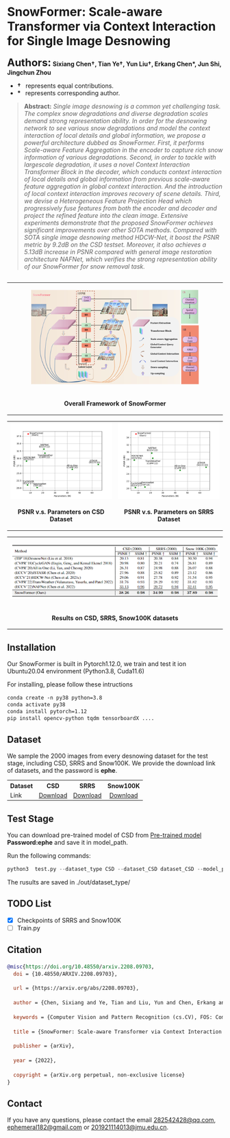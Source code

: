 # SnowFormer: Scale-aware Transformer via Context Interaction for Single Image Desnowing
**<font size=5>Authors:</font>** **Sixiang Chen<span>&#8224;</span>, Tian Ye<span>&#8224;</span>, Yun Liu<span>&#8224;</span>, Erkang Chen\*, Jun Shi, Jingchun Zhou**

+ **<span>&#8224;</span>**  &ensp;represents equal contributions.
+ **\***  &ensp;represents corresponding author.

> **Abstract:** *Single image desnowing is a common yet challenging task. The complex snow degradations and diverse degradation scales demand strong representation ability. In order for the desnowing network to see various snow degradations and model the context interaction of local details and global information, we propose a powerful architecture dubbed as SnowFormer. First, it performs Scale-aware Feature Aggregation in the encoder to capture rich snow information of various degradations. Second, in order to tackle with largescale degradation, it uses a novel Context Interaction Transformer Block in the decoder, which conducts context interaction of local details and global information from previous scale-aware feature aggregation in global context interaction. And the introduction of local context interaction improves recovery of scene details. Third, we devise a Heterogeneous Feature Projection Head which progressively fuse features from both the encoder and decoder and project the refined feature into the clean image. Extensive experiments demonstrate that the proposed SnowFormer achieves significant improvements over other SOTA methods. Compared with SOTA single image desnowing method HDCW-Net, it boost the PSNR metric by 9.2dB on the CSD testset. Moreover, it also achieves a 5.13dB increase in PSNR compared with general image restoration architecture NAFNet, which verifies the strong representation ability of our SnowFormer
for snow removal task.*

##
<table>
  <tr>
    <td><p align='center'>
    <img src="https://github.com/Ephemeral182/SnowFormer/blob/master/image/SnowFormer1_1.jpg#pic_center" width="80%" ></img></td>
  </tr>
  <tr>
    <td><p align="center"><b>Overall Framework of SnowFormer</b></p></td>
  </tr> 
</table>

<table>
  <tr>
    <td> <img src = "https://github.com/Ephemeral182/SnowFormer/blob/master/image/PSNR_param.png" width="450"> </td>
    <td> <img src = "https://github.com/Ephemeral182/SnowFormer/blob/master/image/PSNR_param_srrs.png" width="450"> </td>
  </tr>
  <tr>
    <td><p align="center"><b>PSNR v.s. Parameters on CSD Dataset</b></p></td>
    <td><p align="center"> <b>PSNR v.s. Parameters on SRRS Dataset</b></p></td>
  </tr>
</table>

<table>
  <tr>
    <td><p align='center'>
    <img src="https://github.com/Ephemeral182/SnowFormer/blob/master/image/result.png#pic_center" width="900" ></img></td>
  </tr>
  <tr>
    <td><p align="center"><b>Results on CSD, SRRS, Snow100K datasets</b></p></td>
  </tr> 
</table>

## Installation
Our SnowFormer is built in Pytorch1.12.0, we train and test it ion Ubuntu20.04 environment (Python3.8, Cuda11.6)

For installing, please follow these intructions
```
conda create -n py38 python=3.8
conda activate py38
conda install pytorch=1.12 
pip install opencv-python tqdm tensorboardX ....
```
## Dataset
We sample the 2000 images from every desnowing dataset for the test stage, including CSD, SRRS and Snow100K. We provide the download link of datasets, and the password is **ephe**.

<table>
  <tr>
    <th align="left">Dataset</th>
    <th align="center">CSD</th>
    <th align="center">SRRS</th>
    <th align="center">Snow100K</th>
  </tr>
  <tr>
    <td align="left">Link</td>
    <td align="center"><a href="https://pan.baidu.com/s/133JxR-sCICZyIXAZSxS_GQ">Download</a></td>
    <td align="center"><a href="https://pan.baidu.com/s/1vTBmacVkwp6qtjofMC4-Qg">Download</a></td>
    <td align="center"><a href="https://pan.baidu.com/s/1TStTvd4GGF60HYTahvyxpA">Download</a></td>
  </tr>
 </table>

## Test Stage
You can download pre-trained model of CSD from [Pre-trained model](https://pan.baidu.com/s/1zAUlrniCGgrONk0_8CBadw) &nbsp; **Password:ephe** and save it in model_path.

Run the following commands:
```python
python3  test.py --dataset_type CSD --dataset_CSD dataset_CSD --model_path model_path
```
The rusults are saved in ./out/dataset_type/

## TODO List
- [X] Checkpoints of SRRS and Snow100K
- [ ] Train.py

## Citation 
```Bibtex
@misc{https://doi.org/10.48550/arxiv.2208.09703,
  doi = {10.48550/ARXIV.2208.09703},
  
  url = {https://arxiv.org/abs/2208.09703},
  
  author = {Chen, Sixiang and Ye, Tian and Liu, Yun and Chen, Erkang and Shi, Jun and Zhou, Jingchun},
  
  keywords = {Computer Vision and Pattern Recognition (cs.CV), FOS: Computer and information sciences, FOS: Computer and information sciences},
  
  title = {SnowFormer: Scale-aware Transformer via Context Interaction for Single Image Desnowing},
  
  publisher = {arXiv},
  
  year = {2022},
  
  copyright = {arXiv.org perpetual, non-exclusive license}
}
```
## Contact
If you have any questions, please contact the email 282542428@qq.com, ephemeral182@gmail.com or 201921114013@jmu.edu.cn.
